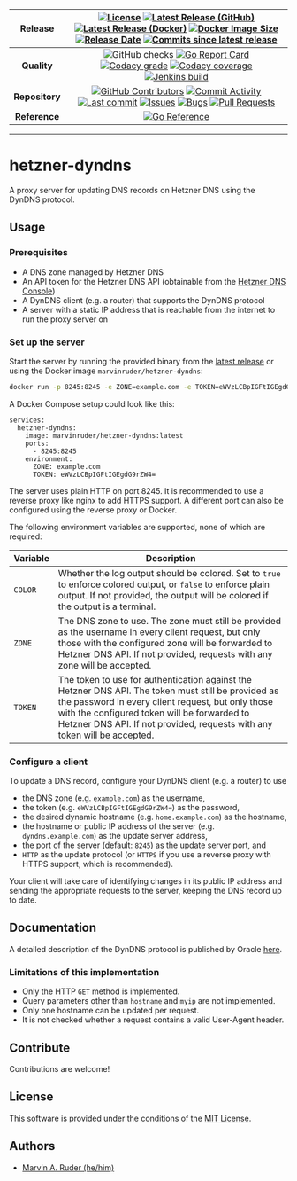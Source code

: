 | **Release** | [![License](https://img.shields.io/github/license/marvinruder/hetzner-dyndns?label=License&style=flat-square)](/LICENSE) [![Latest Release (GitHub)](https://img.shields.io/github/v/release/marvinruder/hetzner-dyndns?label=Latest%20Release&logo=github&sort=semver&style=flat-square)](https://github.com/marvinruder/hetzner-dyndns/releases/latest) [![Latest Release (Docker)](https://img.shields.io/docker/v/marvinruder/hetzner-dyndns?label=Latest%20Release&logo=docker&sort=semver&style=flat-square)](https://hub.docker.com/r/marvinruder/hetzner-dyndns/tags) [![Docker Image Size](https://img.shields.io/docker/image-size/marvinruder/hetzner-dyndns?label=Docker%20Image%20Size&logo=docker&sort=semver&style=flat-square)](https://hub.docker.com/r/marvinruder/hetzner-dyndns/tags) [![Release Date](https://img.shields.io/github/release-date/marvinruder/hetzner-dyndns?label=Release%20Date&logo=github&style=flat-square)](https://github.com/marvinruder/hetzner-dyndns/releases/latest) [![Commits since latest release](https://img.shields.io/github/commits-since/marvinruder/hetzner-dyndns/latest?logo=github&sort=semver&style=flat-square)](https://github.com/marvinruder/hetzner-dyndns/commits) |
:-:|:-:
| **Quality** | ![GitHub checks](https://img.shields.io/github/checks-status/marvinruder/hetzner-dyndns/main?logo=github&label=Checks&style=flat-square) [![Go Report Card](https://goreportcard.com/badge/github.com/marvinruder/hetzner-dyndns?style=flat-square)](https://goreportcard.com/report/github.com/marvinruder/hetzner-dyndns) [![Codacy grade](https://img.shields.io/codacy/grade/c149903c470e4d798cb712a16dc52f9b?label=Code%20Quality&logo=codacy&style=flat-square)](http://codacy.com/gh/marvinruder/hetzner-dyndns/dashboard) [![Codacy coverage](https://img.shields.io/codacy/coverage/c149903c470e4d798cb712a16dc52f9b?logo=codacy&label=Coverage&style=flat-square)](http://codacy.com/gh/marvinruder/hetzner-dyndns/dashboard) [![Jenkins build](https://jenkins.mruder.dev/buildStatus/icon?job=hetzner-dyndns-multibranch%2Fmain&subject=Build&style=flat-square)](https://jenkins.mruder.dev/job/hetzner-dyndns-multibranch) <!-- ![Snyk Vulnerabilities](https://img.shields.io/snyk/vulnerabilities/github/marvinruder/hetzner-dyndns?label=Vulnerabilities&style=flat-square) --> |
| **Repository** | [![GitHub Contributors](https://img.shields.io/github/contributors/marvinruder/hetzner-dyndns?label=Contributors&logo=github&style=flat-square)](https://github.com/marvinruder/hetzner-dyndns/graphs/contributors) [![Commit Activity](https://img.shields.io/github/commit-activity/m/marvinruder/hetzner-dyndns?label=Commit%20Activity&logo=github&style=flat-square)](https://github.com/marvinruder/hetzner-dyndns/graphs/commit-activity) [![Last commit](https://img.shields.io/github/last-commit/marvinruder/hetzner-dyndns?label=Last%20Commit&logo=github&style=flat-square)](https://github.com/marvinruder/hetzner-dyndns/commits/main) [![Issues](https://img.shields.io/github/issues/marvinruder/hetzner-dyndns?label=Issues&logo=github&style=flat-square)](https://github.com/marvinruder/hetzner-dyndns/issues) [![Bugs](https://img.shields.io/github/issues/marvinruder/hetzner-dyndns/bug?label=Bug%20Issues&logo=openbugbounty&logoColor=red&style=flat-square)](https://github.com/marvinruder/hetzner-dyndns/issues?q=is%3Aopen+is%3Aissue+label%3Abug) [![Pull Requests](https://img.shields.io/github/issues-pr/marvinruder/hetzner-dyndns?label=Pull%20Requests&logo=github&style=flat-square)](https://github.com/marvinruder/hetzner-dyndns/pulls) |
| **Reference** | [![Go Reference](https://pkg.go.dev/badge/github.com/marvinruder/hetzner-dyndns.svg)](https://pkg.go.dev/github.com/marvinruder/hetzner-dyndns) |

---

# hetzner-dyndns

A proxy server for updating DNS records on Hetzner DNS using the DynDNS protocol.

## Usage

### Prerequisites

*   A DNS zone managed by Hetzner DNS
*   An API token for the Hetzner DNS API (obtainable from the [Hetzner DNS Console](https://dns.hetzner.com/settings/api-token))
*   A DynDNS client (e.g. a router) that supports the DynDNS protocol
*   A server with a static IP address that is reachable from the internet to run the proxy server on

### Set up the server

Start the server by running the provided binary from the [latest release](https://github.com/marvinruder/hetzner-dyndns/releases/latest) or using the Docker image `marvinruder/hetzner-dyndns`:

```bash
docker run -p 8245:8245 -e ZONE=example.com -e TOKEN=eWVzLCBpIGFtIGEgdG9rZW4= marvinruder/hetzner-dyndns:latest
```

A Docker Compose setup could look like this:

```
services:
  hetzner-dyndns:
    image: marvinruder/hetzner-dyndns:latest
    ports:
      - 8245:8245
    environment:
      ZONE: example.com
      TOKEN: eWVzLCBpIGFtIGEgdG9rZW4=
```

The server uses plain HTTP on port 8245. It is recommended to use a reverse proxy like nginx to add HTTPS support. A different port can also be configured using the reverse proxy or Docker.

The following environment variables are supported, none of which are required:

| Variable | Description |
| --- | --- |
| `COLOR` | Whether the log output should be colored. Set to `true` to enforce colored output, or `false` to enforce plain output. If not provided, the output will be colored if the output is a terminal. |
| `ZONE` | The DNS zone to use. The zone must still be provided as the username in every client request, but only those with the configured zone will be forwarded to Hetzner DNS API. If not provided, requests with any zone will be accepted. |
| `TOKEN` | The token to use for authentication against the Hetzner DNS API. The token must still be provided as the password in every client request, but only those with the configured token will be forwarded to Hetzner DNS API. If not provided, requests with any token will be accepted. |

### Configure a client

To update a DNS record, configure your DynDNS client (e.g. a router) to use

*   the DNS zone (e.g. `example.com`) as the username,
*   the token (e.g. `eWVzLCBpIGFtIGEgdG9rZW4=`) as the password,
*   the desired dynamic hostname (e.g. `home.example.com`) as the hostname,
*   the hostname or public IP address of the server (e.g. `dyndns.example.com`) as the update server address,
*   the port of the server (default: `8245`) as the update server port, and
*   `HTTP` as the update protocol (or `HTTPS` if you use a reverse proxy with HTTPS support, which is recommended).

Your client will take care of identifying changes in its public IP address and sending the appropriate requests to the server, keeping the DNS record up to date.

## Documentation

A detailed description of the DynDNS protocol is published by Oracle [here](https://help.dyn.com/remote-access-api/).

### Limitations of this implementation

*   Only the HTTP `GET` method is implemented.
*   Query parameters other than `hostname` and `myip` are not implemented.
*   Only one hostname can be updated per request.
*   It is not checked whether a request contains a valid User-Agent header.

## Contribute

Contributions are welcome!

## License

This software is provided under the conditions of the [MIT License](/LICENSE).

## Authors

-   [Marvin A. Ruder (he/him)](https://github.com/marvinruder)
